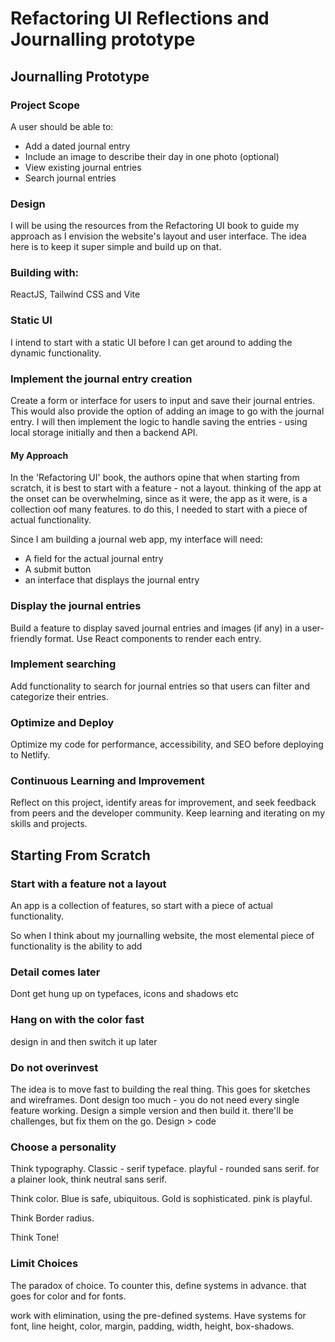 # Refactoring UI Reflections and Journalling prototype

## Journalling Prototype

### Project Scope

A user should be able to:

- Add a dated journal entry
- Include an image to describe their day in one photo (optional)
- View existing journal entries
- Search journal entries

### Design

I will be using the resources from the Refactoring UI book to guide my approach as I envision the website's layout and user interface. The idea here is to keep it super simple and build up on that.

### Building with:

ReactJS, Tailwind CSS and Vite

### Static UI

I intend to start with a static UI before I can get around to adding the dynamic functionality.

### Implement the journal entry creation

Create a form or interface for users to input and save their journal entries. This would also provide the option of adding an image to go with the journal entry. I will then implement the logic to handle saving the entries - using local storage initially and then a backend API.

#### My Approach

In the 'Refactoring UI' book, the authors opine that when starting from scratch, it is best to start with a feature - not a layout. thinking of the app at the onset can be overwhelming, since as it were, the app as it were, is a collection oof many features. to do this, I needed to start with a piece of actual functionality.

Since I am building a journal web app, my interface will need:

- A field for the actual journal entry
- A submit button
- an interface that displays the journal entry

### Display the journal entries

Build a feature to display saved journal entries and images (if any) in a user-friendly format. Use React components to render each entry.

### Implement searching

Add functionality to search for journal entries so that users can filter and categorize their entries.

### Optimize and Deploy

Optimize my code for performance, accessibility, and SEO before deploying to Netlify.

### Continuous Learning and Improvement

Reflect on this project, identify areas for improvement, and seek feedback from peers and the developer community. Keep learning and iterating on my skills and projects.

## Starting From Scratch

### Start with a feature not a layout

An app is a collection of features, so start with a piece of actual functionality.

So when I think about my journalling website, the most elemental piece of functionality is the ability to add

### Detail comes later

Dont get hung up on typefaces, icons and shadows etc

### Hang on with the color fast

design in and then switch it up later

### Do not overinvest

The idea is to move fast to building the real thing. This goes for sketches and wireframes. Dont design too much - you do not need every single feature working. Design a simple version and then build it. there'll be challenges, but fix them on the go. Design > code

### Choose a personality

Think typography. Classic - serif typeface. playful - rounded sans serif. for a plainer look, think neutral sans serif.

Think color. Blue is safe, ubiquitous. Gold is sophisticated. pink is playful.

Think Border radius.

Think Tone!

### Limit Choices

The paradox of choice. To counter this, define systems in advance. that goes for color and for fonts.

work with elimination, using the pre-defined systems. Have systems for font, line height, color, margin, padding, width, height, box-shadows.
